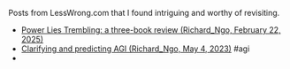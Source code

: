 Posts from LessWrong.com that I found intriguing and worthy of revisiting.

- [Power Lies Trembling: a three-book review (Richard_Ngo, February 22, 2025)](https://www.lesswrong.com/posts/d4armqGcbPywR3Ptc/power-lies-trembling-a-three-book-review)
- [Clarifying and predicting AGI (Richard_Ngo, May 4, 2023)](https://www.lesswrong.com/posts/BoA3agdkAzL6HQtQP/clarifying-and-predicting-agi) #agi
- 